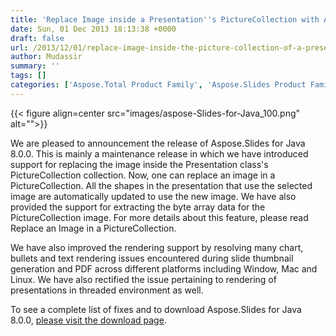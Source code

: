 ```yaml
---
title: 'Replace Image inside a Presentation''s PictureCollection with Aspose.Slides for Java 8.0.0'
date: Sun, 01 Dec 2013 18:13:38 +0000
draft: false
url: /2013/12/01/replace-image-inside-the-picture-collection-of-a-presentation-using-aspose.slides-for-java-8.0.0/
author: Mudassir
summary: ''
tags: []
categories: ['Aspose.Total Product Family', 'Aspose.Slides Product Family']
---
```




{{< figure align=center src="images/aspose-Slides-for-Java_100.png" alt="">}}


We are pleased to announcement the release of Aspose.Slides for Java 8.0.0. This is mainly a maintenance release in which we have introduced support for replacing the image inside the Presentation class's PictureCollection collection. Now, one can replace an image in a PictureCollection. All the shapes in the presentation that use the selected image are automatically updated to use the new image. We have also provided the support for extracting the byte array data for the PictureCollection image. For more details about this feature, please read Replace an Image in a PictureCollection.

We have also improved the rendering support by resolving many chart, bullets and text rendering issues encountered during slide thumbnail generation and PDF across different platforms including Window, Mac and Linux. We have also rectified the issue pertaining to rendering of presentations in threaded environment as well.

To see a complete list of fixes and to download Aspose.Slides for Java 8.0.0, [please visit the download page][1].




[1]: https://downloads.aspose.com/slides/java




